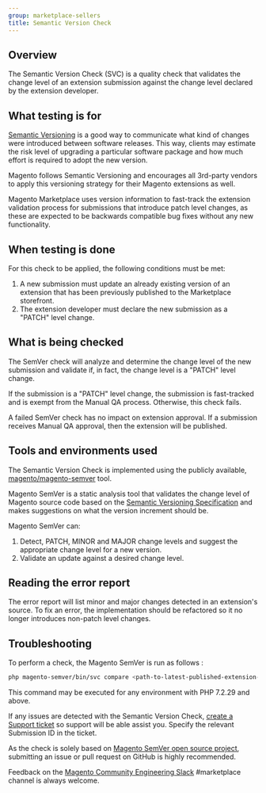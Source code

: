 ```yaml
---
group: marketplace-sellers
title: Semantic Version Check
---
```


## Overview

The Semantic Version Check (SVC) is a quality check that validates the change level of an extension submission against the change level declared by the extension developer.

## What testing is for

[Semantic Versioning](https://semver.org/) is a good way to communicate what kind of changes were introduced between software releases. This way, clients may estimate the risk level of upgrading a particular software package and how much effort is required to adopt the new version.

Magento follows Semantic Versioning and encourages all 3rd-party vendors to apply this versioning strategy for their Magento extensions as well.

Magento Marketplace uses version information to fast-track the extension validation process for submissions that introduce patch level changes, as these are expected to be backwards compatible bug fixes without any new functionality.

## When testing is done

For this check to be applied, the following conditions must be met:

1. A new submission must update an already existing version of an extension that has been previously published to the Marketplace storefront.
1. The extension developer must declare the new submission as a "PATCH" level change.

## What is being checked

The SemVer check will analyze and determine the change level of the new submission and validate if, in fact, the change level is a "PATCH" level change.

If the submission is a "PATCH" level change, the submission is fast-tracked and is exempt from the Manual QA process. Otherwise, this check fails.

A failed SemVer check has no impact on extension approval. If a submission receives Manual QA approval, then the extension will be published.

## Tools and environments used

The Semantic Version Check is implemented using the publicly available, [magento/magento-semver](https://github.com/magento/magento-semver) tool.

Magento SemVer is a static analysis tool that validates the change level of Magento source code based on the [Semantic Versioning Specification](https://semver.org/) and makes suggestions on what the version increment should be.

Magento SemVer can:

1. Detect, PATCH, MINOR and MAJOR change levels and suggest the appropriate change level for a new version.
1. Validate an update against a desired change level.

## Reading the error report

The error report will list minor and major changes detected in an extension's source. To fix an error, the implementation should be refactored so it no longer introduces non-patch level changes.

## Troubleshooting

To perform a check, the Magento SemVer is run as follows :

```bash
php magento-semver/bin/svc compare <path-to-latest-published-extension-version> <path-to-submitted-extension-version> 1
```

This command may be executed for any environment with PHP 7.2.29 and above.

If any issues are detected with the Semantic Version Check, [create a Support ticket](https://marketplacesupport.magento.com/hc/en-us) so support will be able assist you. Specify the relevant Submission ID in the ticket.

As the check is solely based on [Magento SemVer open source project](https://github.com/magento/magento-semver), submitting an issue or pull request on GitHub is highly recommended.

Feedback on the [Magento Community Engineering Slack](https://magentocommeng.slack.com/archives/C7SL5CGDN) #marketplace channel is always welcome.
